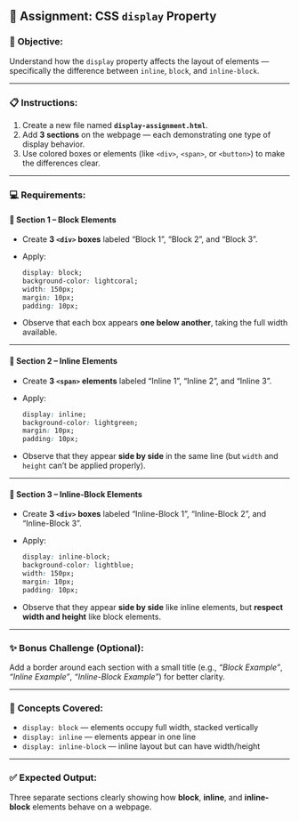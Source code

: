 ## 🧩 **Assignment: CSS `display` Property**

### 🎯 **Objective:**

Understand how the `display` property affects the layout of elements — specifically the difference between
`inline`, `block`, and `inline-block`.

---

### 📋 **Instructions:**

1. Create a new file named **`display-assignment.html`**.
2. Add **3 sections** on the webpage — each demonstrating one type of display behavior.
3. Use colored boxes or elements (like `<div>`, `<span>`, or `<button>`) to make the differences clear.

---

### 💻 **Requirements:**

#### 🔹 **Section 1 – Block Elements**

* Create **3 `<div>` boxes** labeled “Block 1”, “Block 2”, and “Block 3”.
* Apply:

  ```css
  display: block;
  background-color: lightcoral;
  width: 150px;
  margin: 10px;
  padding: 10px;
  ```
* Observe that each box appears **one below another**, taking the full width available.

---

#### 🔹 **Section 2 – Inline Elements**

* Create **3 `<span>` elements** labeled “Inline 1”, “Inline 2”, and “Inline 3”.
* Apply:

  ```css
  display: inline;
  background-color: lightgreen;
  margin: 10px;
  padding: 10px;
  ```
* Observe that they appear **side by side** in the same line (but `width` and `height` can’t be applied properly).

---

#### 🔹 **Section 3 – Inline-Block Elements**

* Create **3 `<div>` boxes** labeled “Inline-Block 1”, “Inline-Block 2”, and “Inline-Block 3”.
* Apply:

  ```css
  display: inline-block;
  background-color: lightblue;
  width: 150px;
  margin: 10px;
  padding: 10px;
  ```
* Observe that they appear **side by side** like inline elements, but **respect width and height** like block elements.

---

### ✨ **Bonus Challenge (Optional):**

Add a border around each section with a small title (e.g., *“Block Example”*, *“Inline Example”*, *“Inline-Block Example”*) for better clarity.

---

### 🧠 **Concepts Covered:**

* `display: block` — elements occupy full width, stacked vertically
* `display: inline` — elements appear in one line
* `display: inline-block` — inline layout but can have width/height

---

### ✅ **Expected Output:**

Three separate sections clearly showing how **block**, **inline**, and **inline-block** elements behave on a webpage.